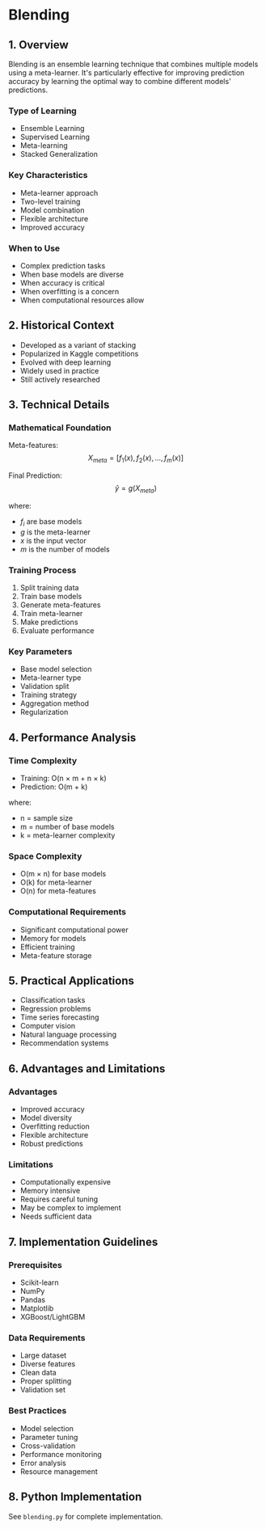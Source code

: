 # Blending

## 1. Overview
Blending is an ensemble learning technique that combines multiple models using a meta-learner. It's particularly effective for improving prediction accuracy by learning the optimal way to combine different models' predictions.

### Type of Learning
- Ensemble Learning
- Supervised Learning
- Meta-learning
- Stacked Generalization

### Key Characteristics
- Meta-learner approach
- Two-level training
- Model combination
- Flexible architecture
- Improved accuracy

### When to Use
- Complex prediction tasks
- When base models are diverse
- When accuracy is critical
- When overfitting is a concern
- When computational resources allow

## 2. Historical Context
- Developed as a variant of stacking
- Popularized in Kaggle competitions
- Evolved with deep learning
- Widely used in practice
- Still actively researched

## 3. Technical Details

### Mathematical Foundation

Meta-features:
$$
X_{meta} = [f_1(x), f_2(x), ..., f_m(x)]
$$

Final Prediction:
$$
\hat{y} = g(X_{meta})
$$

where:
- $f_i$ are base models
- $g$ is the meta-learner
- $x$ is the input vector
- $m$ is the number of models

### Training Process
1. Split training data
2. Train base models
3. Generate meta-features
4. Train meta-learner
5. Make predictions
6. Evaluate performance

### Key Parameters
- Base model selection
- Meta-learner type
- Validation split
- Training strategy
- Aggregation method
- Regularization

## 4. Performance Analysis

### Time Complexity
- Training: O(n × m + n × k)
- Prediction: O(m + k)

where:
- n = sample size
- m = number of base models
- k = meta-learner complexity

### Space Complexity
- O(m × n) for base models
- O(k) for meta-learner
- O(n) for meta-features

### Computational Requirements
- Significant computational power
- Memory for models
- Efficient training
- Meta-feature storage

## 5. Practical Applications
- Classification tasks
- Regression problems
- Time series forecasting
- Computer vision
- Natural language processing
- Recommendation systems

## 6. Advantages and Limitations

### Advantages
- Improved accuracy
- Model diversity
- Overfitting reduction
- Flexible architecture
- Robust predictions

### Limitations
- Computationally expensive
- Memory intensive
- Requires careful tuning
- May be complex to implement
- Needs sufficient data

## 7. Implementation Guidelines

### Prerequisites
- Scikit-learn
- NumPy
- Pandas
- Matplotlib
- XGBoost/LightGBM

### Data Requirements
- Large dataset
- Diverse features
- Clean data
- Proper splitting
- Validation set

### Best Practices
- Model selection
- Parameter tuning
- Cross-validation
- Performance monitoring
- Error analysis
- Resource management

## 8. Python Implementation
See `blending.py` for complete implementation. 